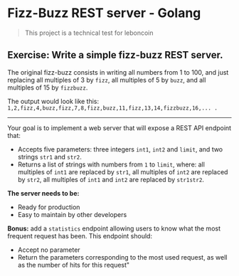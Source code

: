 # Fizz-Buzz REST server - Golang

> This project is a technical test for leboncoin

## Exercise: Write a simple fizz-buzz REST server.

The original fizz-buzz consists in writing all numbers from 1 to 100, and just replacing all multiples of 3 by `fizz`, all multiples of 5 by `buzz`, and all multiples of 15 by `fizzbuzz`.

The output would look like this: `1,2,fizz,4,buzz,fizz,7,8,fizz,buzz,11,fizz,13,14,fizzbuzz,16,... .`

----

Your goal is to implement a web server that will expose a REST API endpoint that:
- Accepts five parameters: three integers `int1`, `int2` and `limit`, and two strings `str1` and `str2`.
- Returns a list of strings with numbers from `1` to `limit`, where: all multiples of `int1` are replaced by `str1`, all multiples of `int2` are replaced by `str2`, all multiples of `int1` and `int2` are replaced by `str1str2`.

__The server needs to be:__
- Ready for production
- Easy to maintain by other developers

__Bonus:__ add a `statistics` endpoint allowing users to know what the most frequent request has been. This endpoint should:
- Accept no parameter
- Return the parameters corresponding to the most used request, as well as the number of hits for this request"
